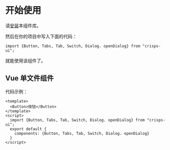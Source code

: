 # 开始使用

请[安装](#/doc/install)本组件库。

然后在你的项目中写入下面的代码：
```
import {Button, Tabs, Tab, Switch, Dialog. openDialog} from "crisps-ui";
```
就能使用该组件了。

## Vue 单文件组件
代码示例：
```
<template>
  <Button>按钮</Button>
</template>
<script>
  import {Button, Tabs, Tab, Switch, Dialog. openDialog} from "crisps-ui";
  export default {
    components: {Button, Tabs, Tab, Switch, Dialog. openDialog}
  }
</script>
```